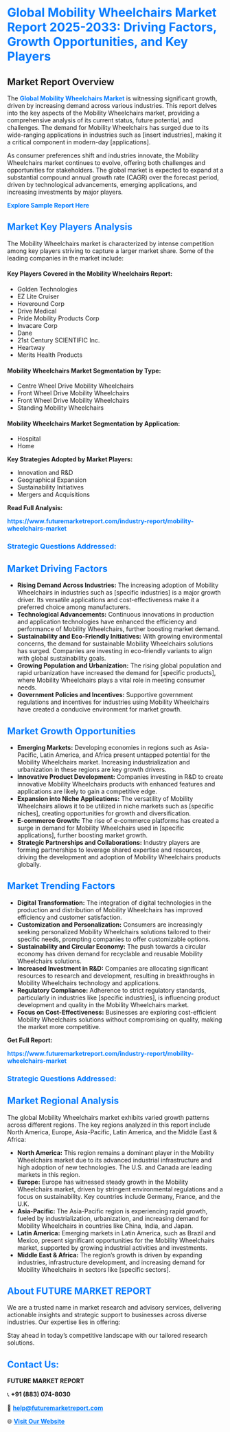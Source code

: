 <h1 style="color: #007BFF;">Global Mobility Wheelchairs Market Report 2025-2033: Driving Factors, Growth Opportunities, and Key Players</h1>

<section id="overview">
<h2>Market Report Overview</h2>
<p>The <a href="https://www.futuremarketreport.com/industry-report/mobility-wheelchairs-market" style="color: #007BFF; text-decoration: none;"><strong>Global Mobility Wheelchairs Market</strong></a> is witnessing significant growth, driven by increasing demand across various industries. This report delves into the key aspects of the Mobility Wheelchairs market, providing a comprehensive analysis of its current status, future potential, and challenges. The demand for Mobility Wheelchairs has surged due to its wide-ranging applications in industries such as [insert industries], making it a critical component in modern-day [applications].</p>
<p>As consumer preferences shift and industries innovate, the Mobility Wheelchairs market continues to evolve, offering both challenges and opportunities for stakeholders. The global market is expected to expand at a substantial compound annual growth rate (CAGR) over the forecast period, driven by technological advancements, emerging applications, and increasing investments by major players.</p>
</section>

<section id="overview">
<p><a href="https://www.futuremarketreport.com/request-sample/reportId=79522" style="color: #007BFF; text-decoration: none;"><strong>Explore Sample Report Here</strong></a></p>
</section>

<section id="key-players">
<h2 style="color: #007BFF;">Market Key Players Analysis</h2>
<p>The Mobility Wheelchairs market is characterized by intense competition among key players striving to capture a larger market share. Some of the leading companies in the market include:</p>
<h4>Key Players Covered in the Mobility Wheelchairs Report:</h4>
<ul><li>Golden Technologies</li><li>EZ Lite Cruiser</li><li>Hoveround Corp</li><li>Drive Medical</li><li>Pride Mobility Products Corp</li><li>Invacare Corp</li><li>Dane</li><li>21st Century SCIENTIFIC Inc.</li><li>Heartway</li><li>Merits Health Products</li></ul>
<h4>Mobility Wheelchairs Market Segmentation by Type:</h4>
<ul><li>Centre Wheel Drive Mobility Wheelchairs</li><li>Front Wheel Drive Mobility Wheelchairs</li><li>Front Wheel Drive Mobility Wheelchairs</li><li>Standing Mobility Wheelchairs</li></ul>

<h4>Mobility Wheelchairs Market Segmentation by Application:</h4>
<ul><li>Hospital</li><li>Home</li></ul>
<p><strong>Key Strategies Adopted by Market Players:</strong></p>
<ul>
<li>Innovation and R&D</li>
<li>Geographical Expansion</li>
<li>Sustainability Initiatives</li>
<li>Mergers and Acquisitions</li>
</ul>
</section>

<section>
<p><strong>Read Full Analysis: </strong></p><a href="https://www.futuremarketreport.com/industry-report/mobility-wheelchairs-market" style="color: #007BFF; text-decoration: none;"><strong>https://www.futuremarketreport.com/industry-report/mobility-wheelchairs-market</strong></a>
<h3 style="color: #007BFF;">Strategic Questions Addressed:</h3>
</section>

<section id="driving-factors">
<h2 style="color: #007BFF;">Market Driving Factors</h2>
<ul>
<li><strong>Rising Demand Across Industries:</strong> The increasing adoption of Mobility Wheelchairs in industries such as [specific industries] is a major growth driver. Its versatile applications and cost-effectiveness make it a preferred choice among manufacturers.</li>
<li><strong>Technological Advancements:</strong> Continuous innovations in production and application technologies have enhanced the efficiency and performance of Mobility Wheelchairs, further boosting market demand.</li>
<li><strong>Sustainability and Eco-Friendly Initiatives:</strong> With growing environmental concerns, the demand for sustainable Mobility Wheelchairs solutions has surged. Companies are investing in eco-friendly variants to align with global sustainability goals.</li>
<li><strong>Growing Population and Urbanization:</strong> The rising global population and rapid urbanization have increased the demand for [specific products], where Mobility Wheelchairs plays a vital role in meeting consumer needs.</li>
<li><strong>Government Policies and Incentives:</strong> Supportive government regulations and incentives for industries using Mobility Wheelchairs have created a conducive environment for market growth.</li>
</ul>
</section>

<section id="growth-opportunities">
<h2 style="color: #007BFF;">Market Growth Opportunities</h2>
<ul>
<li><strong>Emerging Markets:</strong> Developing economies in regions such as Asia-Pacific, Latin America, and Africa present untapped potential for the Mobility Wheelchairs market. Increasing industrialization and urbanization in these regions are key growth drivers.</li>
<li><strong>Innovative Product Development:</strong> Companies investing in R&D to create innovative Mobility Wheelchairs products with enhanced features and applications are likely to gain a competitive edge.</li>
<li><strong>Expansion into Niche Applications:</strong> The versatility of Mobility Wheelchairs allows it to be utilized in niche markets such as [specific niches], creating opportunities for growth and diversification.</li>
<li><strong>E-commerce Growth:</strong> The rise of e-commerce platforms has created a surge in demand for Mobility Wheelchairs used in [specific applications], further boosting market growth.</li>
<li><strong>Strategic Partnerships and Collaborations:</strong> Industry players are forming partnerships to leverage shared expertise and resources, driving the development and adoption of Mobility Wheelchairs products globally.</li>
</ul>
</section>

<section id="trending-factors">
<h2 style="color: #007BFF;">Market Trending Factors</h2>
<ul>
<li><strong>Digital Transformation:</strong> The integration of digital technologies in the production and distribution of Mobility Wheelchairs has improved efficiency and customer satisfaction.</li>
<li><strong>Customization and Personalization:</strong> Consumers are increasingly seeking personalized Mobility Wheelchairs solutions tailored to their specific needs, prompting companies to offer customizable options.</li>
<li><strong>Sustainability and Circular Economy:</strong> The push towards a circular economy has driven demand for recyclable and reusable Mobility Wheelchairs solutions.</li>
<li><strong>Increased Investment in R&D:</strong> Companies are allocating significant resources to research and development, resulting in breakthroughs in Mobility Wheelchairs technology and applications.</li>
<li><strong>Regulatory Compliance:</strong> Adherence to strict regulatory standards, particularly in industries like [specific industries], is influencing product development and quality in the Mobility Wheelchairs market.</li>
<li><strong>Focus on Cost-Effectiveness:</strong> Businesses are exploring cost-efficient Mobility Wheelchairs solutions without compromising on quality, making the market more competitive.</li>
</ul>
</section>

<section>
<p><strong>Get Full Report: </strong></p><a href="https://www.futuremarketreport.com/industry-report/mobility-wheelchairs-market" style="color: #007BFF; text-decoration: none;"><strong>https://www.futuremarketreport.com/industry-report/mobility-wheelchairs-market</strong></a>
<h3 style="color: #007BFF;">Strategic Questions Addressed:</h3>
</section>


<section id="regional-analysis">
<h2 style="color: #007BFF;">Market Regional Analysis</h2>
<p>The global Mobility Wheelchairs market exhibits varied growth patterns across different regions. The key regions analyzed in this report include North America, Europe, Asia-Pacific, Latin America, and the Middle East & Africa:</p>
<ul>
<li><strong>North America:</strong> This region remains a dominant player in the Mobility Wheelchairs market due to its advanced industrial infrastructure and high adoption of new technologies. The U.S. and Canada are leading markets in this region.</li>
<li><strong>Europe:</strong> Europe has witnessed steady growth in the Mobility Wheelchairs market, driven by stringent environmental regulations and a focus on sustainability. Key countries include Germany, France, and the U.K.</li>
<li><strong>Asia-Pacific:</strong> The Asia-Pacific region is experiencing rapid growth, fueled by industrialization, urbanization, and increasing demand for Mobility Wheelchairs in countries like China, India, and Japan.</li>
<li><strong>Latin America:</strong> Emerging markets in Latin America, such as Brazil and Mexico, present significant opportunities for the Mobility Wheelchairs market, supported by growing industrial activities and investments.</li>
<li><strong>Middle East & Africa:</strong> The region’s growth is driven by expanding industries, infrastructure development, and increasing demand for Mobility Wheelchairs in sectors like [specific sectors].</li>
</ul>
</section>

<footer>
<h2 style="color: #007BFF;">About FUTURE MARKET REPORT</h2>
<p>We are a trusted name in market research and advisory services, delivering actionable insights and strategic support to businesses across diverse industries. Our expertise lies in offering:</p>

<p>Stay ahead in today’s competitive landscape with our tailored research solutions.</p>

<h2 style="color: #007BFF;">Contact Us:</h2>
<p><strong>FUTURE MARKET REPORT</strong></p>
<p>📞 <strong>+91 (883) 074-8030</strong></p>
<p>📧 <strong><a href="mailto:help@futuremarketreport.com" style="color: #007BFF;">help@futuremarketreport.com</a></strong></p>
<p>🌐 <strong><a href="https://www.futuremarketreport.com/" style="color: #007BFF;">Visit Our Website</a></strong></p>
</footer>